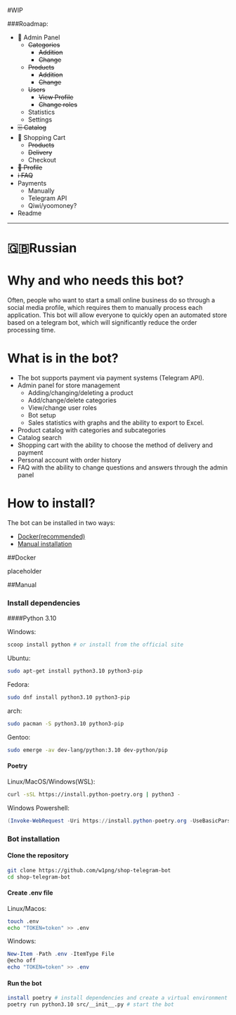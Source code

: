 #WIP

###Roadmap:
- 🔴 Admin Panel
   * ~~Categories~~
     - ~~Addition~~
     - ~~Change~~
   * ~~Products~~
     - ~~Addition~~
     - ~~Change~~
   * ~~Users~~
     - ~~View Profile~~
     - ~~Change roles~~
   * Statistics
   * Settings
- ~~🗄️ Catalog~~
- 🛒 Shopping Cart
   * ~~Products~~
   * ~~Delivery~~
   * Checkout
- ~~📁 Profile~~
- ~~ℹ️ FAQ~~
- Payments
   * Manually
   * Telegram API
   * Qiwi/yoomoney?
- Readme

<hr>

# 🇬🇧Russian
# Why and who needs this bot?

Often, people who want to start a small online business do so through a social media profile, which requires them to manually process each application. This bot will allow everyone to quickly open an automated store based on a telegram bot, which will significantly reduce the order processing time.

# What is in the bot?
- The bot supports payment via payment systems (Telegram API).
- Admin panel for store management
     - Adding/changing/deleting a product
     - Add/change/delete categories
     - View/change user roles
     - Bot setup
     - Sales statistics with graphs and the ability to export to Excel.
- Product catalog with categories and subcategories
- Catalog search
- Shopping cart with the ability to choose the method of delivery and payment
- Personal account with order history
- FAQ with the ability to change questions and answers through the admin panel

# How to install?

The bot can be installed in two ways:
- [Docker(recommended)](#docker)
- [Manual installation](#manual)

##Docker

placeholder

##Manual
### Install dependencies

####Python 3.10

Windows:
```powershell
scoop install python # or install from the official site
```

Ubuntu:
```bash
sudo apt-get install python3.10 python3-pip
```

Fedora:
```bash
sudo dnf install python3.10 python3-pip
```

arch:
```bash
sudo pacman -S python3.10 python3-pip
```

Gentoo:
```bash
sudo emerge -av dev-lang/python:3.10 dev-python/pip
```

#### Poetry
Linux/MacOS/Windows(WSL):
```bash
curl -sSL https://install.python-poetry.org | python3 -
```

Windows Powershell:
```powershell
(Invoke-WebRequest -Uri https://install.python-poetry.org -UseBasicParsing).Content | py -
```

### Bot installation

#### Clone the repository
```bash
git clone https://github.com/w1png/shop-telegram-bot
cd shop-telegram-bot
```

#### Create .env file
Linux/Macos:
```bash
touch .env
echo "TOKEN=token" >> .env
```

Windows:
```powershell
New-Item -Path .env -ItemType File
@echo off
echo "TOKEN=token" >> .env
```

#### Run the bot
```bash
install poetry # install dependencies and create a virtual environment
poetry run python3.10 src/__init__.py # start the bot
```
